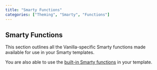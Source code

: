 ```yaml
---
title: "Smarty Functions"
categories: ["Theming", "Smarty", "Functions"]
---
```


## Smarty Functions

This section outlines all the Vanilla-specific Smarty functions made available for use in your Smarty templates.

You are also able to use the [built-in Smarty functions](http://www.smarty.net/docsv2/en/language.custom.functions.tpl) in your template.
